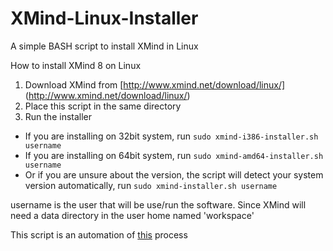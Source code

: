 # XMind-Linux-Installer
A simple BASH script to install XMind in Linux

How to install XMind 8 on Linux

1. Download XMind from [http://www.xmind.net/download/linux/] (http://www.xmind.net/download/linux/)
2. Place this script in the same directory
3. Run the installer
 + If you are installing on 32bit system, run `sudo xmind-i386-installer.sh username`
 + If you are installing on 64bit system, run `sudo xmind-amd64-installer.sh username`
 + Or if you are unsure about the version, the script will detect your system version automatically, run `sudo xmind-installer.sh username`

username is the user that will be use/run the software. Since XMind will need a data directory in the user home named 'workspace'

This script is an automation of [this](https://cloud.xmind.net/edit/workbooks/3e990ee3-7f3d-413d-8f80-7e2f692d7dc4) process
